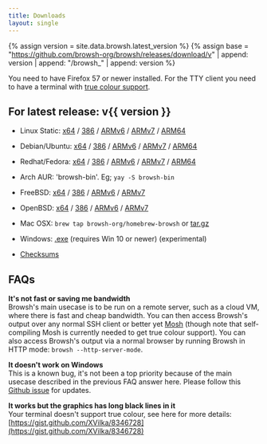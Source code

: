 ```yaml
---
title: Downloads
layout: single
---
```


{% assign version = site.data.browsh.latest_version %}
{%
  assign base = "https://github.com/browsh-org/browsh/releases/download/v"
  | append: version
  | append: "/browsh_"
  | append: version
%}

You need to have Firefox 57 or newer installed. For the TTY client you need to have a
terminal with [true colour support](https://gist.github.com/XVilka/8346728).

## For latest release: v{{ version }}

* Linux Static: [x64]({{base}}_linux_amd64) / [386]({{base}}_linux_386) / [ARMv6]({{base}}_linux_armv6) / [ARMv7]({{base}}_linux_armv7) / [ARM64]({{base}}_linux_arm64)
* Debian/Ubuntu: [x64]({{base}}_linux_amd64.deb) / [386]({{base}}_linux_386.deb) / [ARMv6]({{base}}_linux_armv6.deb) / [ARMv7]({{base}}_linux_armv7.deb) / [ARM64]({{base}}_linux_arm64.deb)
* Redhat/Fedora: [x64]({{base}}_linux_amd64.rpm) / [386]({{base}}_linux_386.rpm) / [ARMv6]({{base}}_linux_armv6.rpm) / [ARMv7]({{base}}_linux_armv7.rpm) / [ARM64]({{base}}_linux_arm64.rpm)
* Arch AUR: 'browsh-bin'. Eg; `yay -S browsh-bin`
* FreeBSD: [x64]({{base}}_freebsd_amd64) / [386]({{base}}_freebsd_386) / [ARMv6]({{base}}_freebsd_armv6) / [ARMv7]({{base}}_freebsd_armv7)
* OpenBSD: [x64]({{base}}_openbsd_amd64) / [386]({{base}}_openbsd_386) / [ARMv6]({{base}}_openbsd_armv6) / [ARMv7]({{base}}_openbsd_armv7)
* Mac OSX: `brew tap browsh-org/homebrew-browsh` or [tar.gz]({{base}}_darwin_amd64.tar.gz)
* Windows: [.exe]({{base}}_windows_amd64.exe) (requires Win 10 or newer) (experimental)

* [Checksums]({{base}}_checksums.txt)

## FAQs

**It's not fast or saving me bandwidth**    
Browsh's main usecase is to be run on a remote server, such as a cloud VM, where there is
fast and cheap bandwidth. You can then access Browsh's output over any normal SSH client
or better yet [Mosh](https://mosh.org/) (though note that self-compiling Mosh is currently needed to get true colour support). You can also access Browsh's output via a normal browser by running Browsh in HTTP mode: `browsh --http-server-mode`.

**It doesn't work on Windows**    
This is a known bug, it's not been a top priority because of the main usecase described
in the previous FAQ answer here. Please follow this [Github issue](https://github.com/browsh-org/browsh/issues/32) for updates.

**It works but the graphics has long black lines in it**    
Your terminal doesn't support true colour, see here for more details: [https://gist.github.com/XVilka/8346728](https://gist.github.com/XVilka/8346728)
